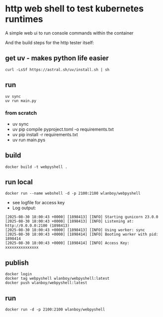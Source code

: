 # http web shell to test kubernetes runtimes
A simple web ui to run console commands within the container

And the build steps for the http tester itself:
## get uv - makes python life easier
```
curl -LsSf https://astral.sh/uv/install.sh | sh
```

## run
```
uv sync
uv run main.py
```

### from scratch
- uv sync
- uv pip compile pyproject.toml -o requirements.txt
- uv pip install -r requirements.txt
- uv run main.pys

## build
```
docker build -t webpyshell .
```

## run local
```
docker run --name webshell -d -p 2100:2100 wlanboy/webpyshell
```
* see logfile for access key
* Log output:
```
[2025-08-30 18:00:43 +0000] [1898413] [INFO] Starting gunicorn 23.0.0
[2025-08-30 18:00:43 +0000] [1898413] [INFO] Listening at: http://0.0.0.0:2100 (1898413)
[2025-08-30 18:00:43 +0000] [1898413] [INFO] Using worker: sync
[2025-08-30 18:00:43 +0000] [1898414] [INFO] Booting worker with pid: 1898414
[2025-08-30 18:00:43 +0000] [1898414] [INFO] Access Key: xxxxxxxxxxxxxxx
```

## publish
```
docker login
docker tag webpyshell wlanboy/webpyshell:latest
docker push wlanboy/webpyshell:latest
```

## run
```
docker run -d -p 2100:2100 wlanboy/webpyshell
```
